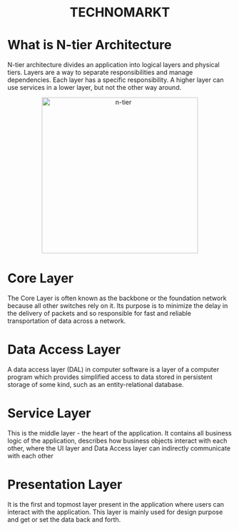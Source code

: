 <h1 align="center">TECHNOMARKT</h1>

<h1>What is N-tier Architecture</h1>

<p>
  N-tier architecture divides an application into logical layers and physical tiers. Layers are a way to separate responsibilities and manage dependencies. Each layer has a specific responsibility. A higher layer can use services in a lower layer, but not the other way around.
</p>

<p align="center">
  <img src="https://i.stack.imgur.com/5IBA2.jpg" width="350" height="auto" align="center" alt="n-tier">
</p>


<h1>Core Layer</h1>

<p>The Core Layer is often known as the backbone or the foundation network because all other switches rely on it. Its purpose is to minimize the delay in the delivery of packets and so responsible for fast and reliable transportation of data across a network.</p>

<h1>Data Access Layer</h1>

<p>
  A data access layer (DAL) in computer software is a layer of a computer program which provides simplified access to data stored in persistent storage of some kind, such as an entity-relational database.
</p>


<h1>Service Layer</h1>

<p>
  This is the middle layer - the heart of the application. It contains all business logic of the application, describes how business objects interact with each other, where the UI layer and Data Access layer can indirectly communicate with each other
</p>

<h1>Presentation Layer</h1>

<p>
  It is the first and topmost layer present in the application where users can interact with the application. This layer is mainly used for design purpose and get or set the data back and forth.
</p>

